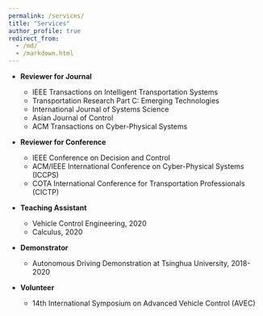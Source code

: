 ```yaml
---
permalink: /services/
title: "Services"
author_profile: true
redirect_from: 
  - /md/
  - /markdown.html
---
```

- **Reviewer for Journal**  
	- IEEE Transactions on Intelligent Transportation Systems
	- Transportation Research Part C: Emerging Technologies
	- International Journal of Systems Science
	- Asian Journal of Control
	- ACM Transactions on Cyber-Physical Systems
- **Reviewer for Conference**
	- IEEE Conference on Decision and Control
	- ACM/IEEE International Conference on Cyber-Physical Systems (ICCPS)
	- COTA International Conference for Transportation Professionals (CICTP)

- **Teaching Assistant** 
	- Vehicle Control Engineering, 2020
	- Calculus, 2020

- **Demonstrator** 
	- Autonomous Driving Demonstration at Tsinghua University, 2018-2020
	
- **Volunteer** 
	- 14th International Symposium on Advanced Vehicle Control (AVEC)





